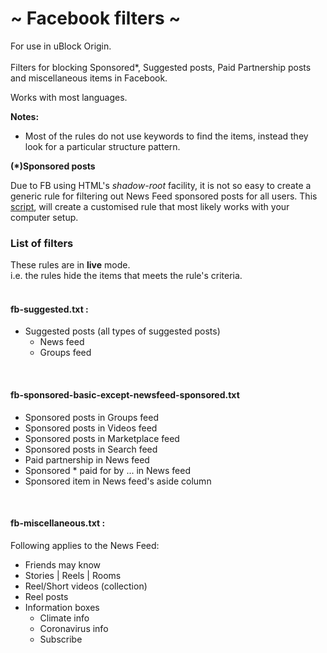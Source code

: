 # ~ Facebook filters ~ #

For use in uBlock Origin.
<br />
<br />
Filters for blocking Sponsored*, Suggested posts, Paid Partnership posts and miscellaneous items in Facebook.

Works with most languages. 

__Notes:__<br />
- Most of the rules do not use keywords to find the items, instead they look for a particular structure pattern.

__(*)Sponsored posts__

Due to FB using HTML's _shadow-root_ facility, it is not so easy to create a generic rule for filtering out News Feed sponsored posts for all users. This [script](https://github.com/zbluebugz/facebook-clean-my-feeds/tree/main/uBO-sponsored-filter), will create a customised rule that most likely works with your computer setup.


### List of filters ###

These rules are in __live__ mode.
<br />
i.e. the rules hide the items that meets the rule's criteria.
<br />
<br />
#### fb-suggested.txt : ####
- Suggested posts (all types of suggested posts)
  - News feed
  - Groups feed
<br />

#### fb-sponsored-basic-except-newsfeed-sponsored.txt ####
- Sponsored posts in Groups feed 
- Sponsored posts in Videos feed
- Sponsored posts in Marketplace feed
- Sponsored posts in Search feed
- Paid partnership in News feed
- Sponsored * paid for by ... in News feed
- Sponsored item in News feed's aside column
<br />



#### fb-miscellaneous.txt : ####
Following applies to the News Feed:
- Friends may know
- Stories | Reels | Rooms
- Reel/Short videos (collection)
- Reel posts
- Information boxes
  - Climate info
  - Coronavirus info
  - Subscribe
